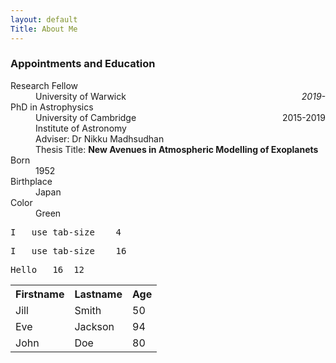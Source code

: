 ```yaml
---
layout: default
Title: About Me
---
```


### Appointments and Education

<dl>
<dt>Research Fellow</dt>
  <dd>University of Warwick    <span style="float:right;"><em> 2019- </em></span> </dd>

<dt>PhD in Astrophysics</dt>
<dd>University of Cambridge    <span style="float:right;"> 2015-2019 </span> 
  <br>Institute of Astronomy 
  <br>Adviser: Dr Nikku Madhsudhan   
  <br> Thesis Title: <b>New Avenues in Atmospheric Modelling of Exoplanets</b>
</dd>


<dt>Born</dt>
<dd>1952</dd>
<dt>Birthplace</dt>
<dd>Japan</dd>
<dt>Color</dt>
<dd>Green</dd>
</dl>

<style> 
#t1 {
  -moz-tab-size: 4; /* Firefox */
  -o-tab-size: 4; /* Opera 10.6-12.1 */
  tab-size: 4;
}

#t2 {
  -moz-tab-size: 16; /* Firefox */
  -o-tab-size: 16; /* Opera 10.6-12.1 */
  tab-size: 16;
}
</style>


<pre id="t1">
I	use	tab-size	4
</pre>

<pre id="t2" >
I	use	tab-size	16
</pre>
<pre id="t2">
Hello 	16	12
</pre>

<table style="width:100%">
  <tr>
    <th>Firstname</th>
    <th>Lastname</th> 
    <th>Age</th>
  </tr>
  <tr>
    <td>Jill</td>
    <td>Smith</td>
    <td>50</td>
  </tr>
  <tr>
    <td>Eve</td>
    <td>Jackson</td>
    <td>94</td>
  </tr>
  <tr>
    <td>John</td>
    <td>Doe</td>
    <td>80</td>
  </tr>
</table>

<!--I completed my undergraduate in 2015 at St Catharine's College at the University of Cambridge studying Natural Sciences. I was always fascinated by theoretical physics, as well as mathematics, and how it applies to the world (or worlds!) around us. I was always fascinated by all of my subjects, from quantum mechanics to astrophysical fluid dynamics and relativity. It was especially nice to see similar principles and ideas in very different areas of physics. I then started my PhD in 2015 in exoplanetary atmospheres supervised by Dr Nikku Madhusudhan, which I completed in 2019. Studying exoplanets was ideal for me given its fundamental interdisciplinary nature. I have also been a fan of science fiction, especially those which explore the cosmos and other worlds. Perhaps it is not surprising I ended up studying exoplanets!
As well as research, I am also a big fan of playing and watching cricket. Many a summer afternoon has been spent batting for my local team, though I'm not really good enough to be out there for too long! I also enjoy rowing, and coxed for most of my time during my time in Cambridge.-->
